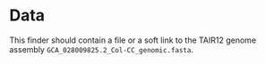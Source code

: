 # Data
This finder should contain a file or a soft link to the TAIR12 genome assembly `GCA_028009825.2_Col-CC_genomic.fasta`.



